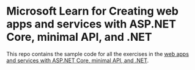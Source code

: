 # Microsoft Learn for Creating web apps and services with ASP.NET Core, minimal API, and .NET
This repo contains the sample code for all the exercises in the [web apps and services with ASP.NET Core, minimal API, and .NET](https://learn.microsoft.com/en-ie/training/paths/aspnet-core-minimal-api/).
